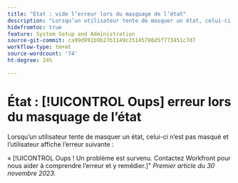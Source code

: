 ```yaml
---
title: "État : vide l’erreur lors du masquage de l’état"
description: "Lorsqu’un utilisateur tente de masquer un état, celui-ci n’est pas masqué et l’utilisateur voit l’erreur de suppression."
hidefromtoc: true
feature: System Setup and Administration
source-git-commit: ca99d991b9b27b1149c15145786d5f773451c7d7
workflow-type: tm+mt
source-wordcount: '74'
ht-degree: 24%

---
```



# État : [!UICONTROL Oups] erreur lors du masquage de l’état

Lorsqu’un utilisateur tente de masquer un état, celui-ci n’est pas masqué et l’utilisateur affiche l’erreur suivante :

« [!UICONTROL Oups ! Un problème est survenu. Contactez Workfront pour nous aider à comprendre l’erreur et y remédier.]&quot;
_Premier article du 30 novembre 2023._
